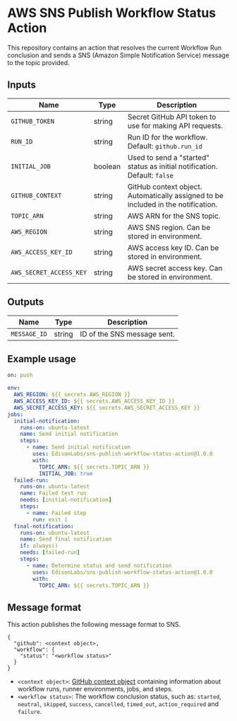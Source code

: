 # AWS SNS Publish Workflow Status Action

This repository contains an action that resolves the current Workflow Run conclusion and sends a SNS (Amazon Simple Notification Service) message to the topic provided.

## Inputs

| Name | Type | Description |
| ---- | ---- | ----------- |
| `GITHUB_TOKEN` | string | Secret GitHub API token to use for making API requests. |
| `RUN_ID` | string | Run ID for the workflow. Default: `github.run_id` |
| `INITIAL_JOB` | boolean | Used to send a "started" status as initial notification. Default: `false` |
| `GITHUB_CONTEXT` | string | GitHub context object. Automatically assigned to be included in the notification. |
| `TOPIC_ARN` | string | AWS ARN for the SNS topic. |
| `AWS_REGION` | string | AWS SNS region. Can be stored in environment. |
| `AWS_ACCESS_KEY_ID` | string | AWS access key ID. Can be stored in environment. |
| `AWS_SECRET_ACCESS_KEY` | string | AWS secret access key. Can be stored in environment. |

## Outputs

| Name | Type | Description |
| ---- | ---- | ----------- |
| `MESSAGE_ID` | string | ID of the SNS message sent. |

## Example usage

```yaml
on: push

env:
  AWS_REGION: ${{ secrets.AWS_REGION }}
  AWS_ACCESS_KEY_ID: ${{ secrets.AWS_ACCESS_KEY_ID }}
  AWS_SECRET_ACCESS_KEY: ${{ secrets.AWS_SECRET_ACCESS_KEY }}
jobs:
  initial-notification:
    runs-on: ubuntu-latest
    name: Send initial notification
    steps:
      - name: Send initial notification
        uses: EdisonLabs/sns-publish-workflow-status-action@1.0.0
        with:
          TOPIC_ARN: ${{ secrets.TOPIC_ARN }}
          INITIAL_JOB: true
  failed-run:
    runs-on: ubuntu-latest
    name: Failed test run
    needs: [initial-notification]
    steps:
      - name: Failed step
        run: exit 1
  final-notification:
    runs-on: ubuntu-latest
    name: Send final notification
    if: always()
    needs: [failed-run]
    steps:
      - name: Determine status and send notification
        uses: EdisonLabs/sns-publish-workflow-status-action@1.0.0
        with:
          TOPIC_ARN: ${{ secrets.TOPIC_ARN }}
```

## Message format
This action publishes the following message format to SNS. 

```
{
  "github": <context object>,
  "workflow": {
    "status": "<workflow status>"
  }
}
```

* `<context object>`: [GitHub context object](https://docs.github.com/en/actions/reference/context-and-expression-syntax-for-github-actions#contexts) containing  information about workflow runs, runner environments, jobs, and steps.
* `<workflow status>`: The workflow conclusion status, such as: `started`, `neutral`, `skipped`, `success`, `cancelled`, `timed_out`, `action_required` and `failure`. 